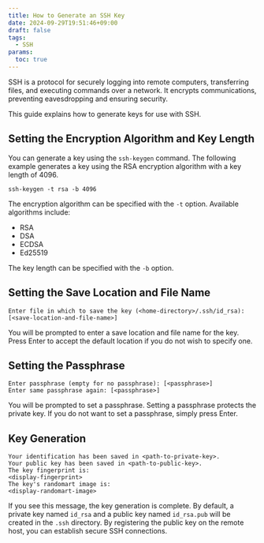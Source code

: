 ```yaml
---
title: How to Generate an SSH Key
date: 2024-09-29T19:51:46+09:00
draft: false
tags:
  - SSH
params:
  toc: true
---
```


SSH is a protocol for securely logging into remote computers, transferring files, and executing commands over a network. It encrypts communications, preventing eavesdropping and ensuring security.

This guide explains how to generate keys for use with SSH.

## Setting the Encryption Algorithm and Key Length

You can generate a key using the `ssh-keygen` command. The following example generates a key using the RSA encryption algorithm with a key length of 4096.

```
ssh-keygen -t rsa -b 4096
```

The encryption algorithm can be specified with the `-t` option. Available algorithms include:

- RSA
- DSA
- ECDSA
- Ed25519

The key length can be specified with the `-b` option.

## Setting the Save Location and File Name

```
Enter file in which to save the key (<home-directory>/.ssh/id_rsa): [<save-location-and-file-name>]
```

You will be prompted to enter a save location and file name for the key. Press Enter to accept the default location if you do not wish to specify one.

## Setting the Passphrase

```
Enter passphrase (empty for no passphrase): [<passphrase>]
Enter same passphrase again: [<passphrase>]
```

You will be prompted to set a passphrase. Setting a passphrase protects the private key. If you do not want to set a passphrase, simply press Enter.

## Key Generation

```
Your identification has been saved in <path-to-private-key>.
Your public key has been saved in <path-to-public-key>.
The key fingerprint is:
<display-fingerprint>
The key's randomart image is:
<display-randomart-image>
```

If you see this message, the key generation is complete. By default, a private key named `id_rsa` and a public key named `id_rsa.pub` will be created in the `.ssh` directory. By registering the public key on the remote host, you can establish secure SSH connections.
